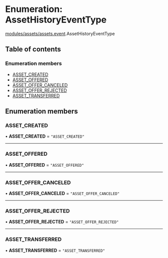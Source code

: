 # Enumeration: AssetHistoryEventType

[modules/assets/assets.event](../modules/modules_assets_assets_event.md).AssetHistoryEventType

## Table of contents

### Enumeration members

- [ASSET_CREATED](modules_assets_assets_event.AssetHistoryEventType.md#asset_created)
- [ASSET_OFFERED](modules_assets_assets_event.AssetHistoryEventType.md#asset_offered)
- [ASSET_OFFER_CANCELED](modules_assets_assets_event.AssetHistoryEventType.md#asset_offer_canceled)
- [ASSET_OFFER_REJECTED](modules_assets_assets_event.AssetHistoryEventType.md#asset_offer_rejected)
- [ASSET_TRANSFERRED](modules_assets_assets_event.AssetHistoryEventType.md#asset_transferred)

## Enumeration members

### ASSET\_CREATED

• **ASSET\_CREATED** = `"ASSET_CREATED"`

___

### ASSET\_OFFERED

• **ASSET\_OFFERED** = `"ASSET_OFFERED"`

___

### ASSET\_OFFER\_CANCELED

• **ASSET\_OFFER\_CANCELED** = `"ASSET_OFFER_CANCELED"`

___

### ASSET\_OFFER\_REJECTED

• **ASSET\_OFFER\_REJECTED** = `"ASSET_OFFER_REJECTED"`

___

### ASSET\_TRANSFERRED

• **ASSET\_TRANSFERRED** = `"ASSET_TRANSFERRED"`
